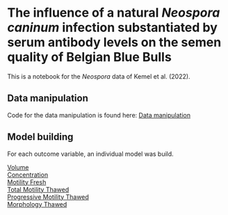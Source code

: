 # The influence of a natural <em>Neospora caninum</em> infection substantiated by serum antibody levels on the semen quality of Belgian Blue Bulls 

This is a notebook for the <em>Neospora</em> data of Kemel et al. (2022).

## Data manipulation 

Code for the data manipulation is found here: [Data manipulation](.\Code\DataManipulation.md)


## Model building 

For each outcome variable, an individual model was build. 

[Volume](.\Code\Volume.md)  
[Concentration](.\Code\Concentration.md)  
[Motility Fresh](.\Code\MotilityFresh.md)  
[Total Motility Thawed](.\Code\MotilityThawedTotal.md)  
[Progressive Motility Thawed](.\Code\MotilityThawedProg.md)  
[Morphology Thawed](.\Code\MorfThawed.md)
